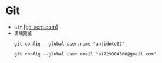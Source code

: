 # Git
* `Git` [[git-scm.com]](https://git-scm.com/downloads/win)
* `终端预览`
    ```
    git config --global user.name "antidote02"
    ```
    ```
    git config --global user.email "a1729304580@gmail.com"
    ```